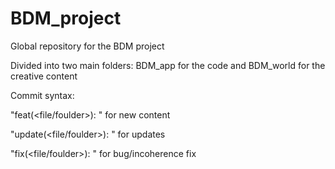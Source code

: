 # BDM_project
Global repository for the BDM project

Divided into two main folders: BDM_app for the code and BDM_world for the creative content


Commit syntax: 

"feat(<file/foulder>): <changes made>" for new content

"update(<file/foulder>): <changes made>" for updates

"fix(<file/foulder>): <changes made>" for bug/incoherence fix


